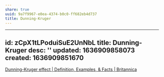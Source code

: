 ```yaml
---
share: true
uuid: 9a7f9967-e0ea-4374-b0c0-ff682eb4d737
title: Dunning-Kruger
---
```

---
id: zCpX1tLPoduiSuE2UnNbL
title: Dunning-Kruger
desc: ''
updated: 1636909858073
created: 1636909851670
---

[Dunning-Kruger effect | Definition, Examples, & Facts | Britannica](https://www.britannica.com/science/Dunning-Kruger-effect)